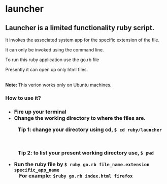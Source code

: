 # launcher
<h2>Launcher is a limited functionality ruby script.</h2>
<p>It invokes the associated system app for the specific extension of the file.</p>
<p>It can only be invoked using the command line.</p>
<p>To run this ruby application use the go.rb file</p>
<p>Presently it can open up only html files.</p>
<br>
<strong>Note: </strong>This verion works only on Ubuntu machines.
<br>
<h3>How to use it?<h3>
<p>
<ul>
<li>Fire up your terminal</li>
<li>Change the working directory to where the files are.</li>
<p>&nbsp;&nbsp;&nbsp;Tip 1: change your directory using cd, <code>$ cd ruby/launcher</code></p>
<br>
<p>&nbsp;&nbsp;&nbsp;Tip 2: to list your present working directory use, <code>$ pwd</code></p>
<li>Run the ruby file by <code>$ ruby go.rb file_name.extension specific_app_name</code></li>
&nbsp;&nbsp;&nbsp;&nbsp;For example: <code>$ruby go.rb index.html firefox
</ul>
</p>

